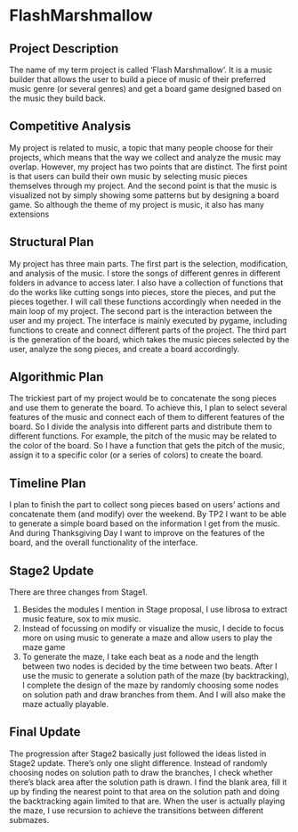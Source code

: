 # FlashMarshmallow

## Project Description 
The name of my term project is called ‘Flash Marshmallow’. It is a music builder that allows the user to build a piece of music of their preferred music genre (or several genres) and get a board game designed based on the music they build back. 
## Competitive Analysis 
My project is related to music, a topic that many people choose for their projects, which means that the way we collect and analyze the music may overlap. However, my project has two points that are distinct. The first point is that users can build their own music by selecting music pieces themselves through my project. And the second point is that the music is visualized not by simply showing some patterns but by designing a board game. So although the theme of my project is music, it also has many extensions 
## Structural Plan 
My project has three main parts. The first part is the selection, modification, and analysis of the music. I store the songs of different genres in different folders in advance to access later. I also have a collection of functions that do the works like cutting songs into pieces, store the pieces, and put the pieces together. I will call these functions accordingly when needed in the main loop of my project. The second part is the interaction between the user and my project. The interface is mainly executed by pygame, including functions to create and connect different parts of the project. The third part is the generation of the board, which takes the music pieces selected by the user, analyze the song pieces, and create a board accordingly. 
## Algorithmic Plan 
The trickiest part of my project would be to concatenate the song pieces and use them to generate the board. To achieve this, I plan to select several features of the music and connect each of them to different features of the board. So I divide the analysis into different parts and distribute them to different functions. For example, the pitch of the music may be related to the color of the board. So I have a function that 
gets the pitch of the music, assign it to a specific color (or a series of colors) to create the board. 
## Timeline Plan 
I plan to finish the part to collect song pieces based on users’ actions and concatenate them (and modify) over the weekend. By TP2 I want to be able to generate a simple board 
based on the information I get from the music. And during Thanksgiving Day I want to improve on the features of the board, and the overall functionality of the interface. 
## Stage2 Update 
There are three changes from Stage1. 
1.	Besides the modules I mention in Stage proposal, I use librosa to extract music feature, sox to mix music. 
2.	Instead of focussing on modify or visualize the music, I decide to focus more on using music to generate a maze and allow users to play the maze game 
3.	To generate the maze, I take each beat as a node and the length between two nodes is decided by the time between two beats. After I use the music to generate a solution path of the maze (by backtracking), I complete the design of the maze by randomly choosing some nodes on solution path and draw branches from them. And I will also make the maze actually playable. 
## Final Update
The progression after Stage2 basically just followed the ideas listed in Stage2 update. There’s only one slight difference. Instead of randomly choosing nodes on solution path to draw the branches, I check whether there’s black area after the solution path is drawn. I find the blank area, fill it up by finding the nearest point to that area on the solution path and doing the backtracking again limited to that are. When the user is actually playing the maze, I use recursion to achieve the transitions between different submazes. 
